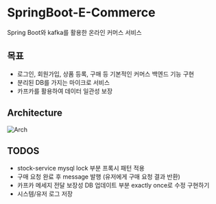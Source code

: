# SpringBoot-E-Commerce
Spring Boot와 kafka를 활용한 온라인 커머스 서비스 

## 목표
- 로그인, 회원가입, 상품 등록, 구매 등 기본적인 커머스 백엔드 기능 구현
- 분리된 DB를 가지는 마이크로 서비스
- 카프카를 활용하여 데이터 일관성 보장


## Architecture
![Arch](https://user-images.githubusercontent.com/29014659/154828633-018ac876-ba5a-4b98-b0b3-6dba21309d8c.png)

## TODOS
- stock-service mysql lock 부분 프록시 패턴 적용
- 구매 요청 완료 후 message 발행 (유저에게 구매 요청 결과 반환)
- 카프카 메세지 전달 보장성 DB 업데이트 부분 exactly once로 수정 구현하기
- 시스템/유저 로그 저장
